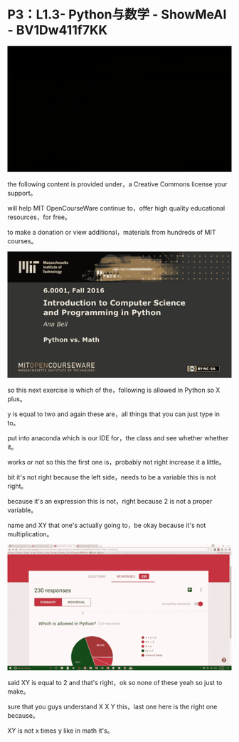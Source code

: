 # P3：L1.3- Python与数学 - ShowMeAI - BV1Dw411f7KK

![](img/dd6fa7b53ecc694951c9254ecc658632_0.png)

the following content is provided under，a Creative Commons license your support。

will help MIT OpenCourseWare continue to，offer high quality educational resources，for free。

to make a donation or view additional，materials from hundreds of MIT courses。



![](img/dd6fa7b53ecc694951c9254ecc658632_2.png)

so this next exercise is which of the，following is allowed in Python so X plus。

y is equal to two and again these are，all things that you can just type in to。

put into anaconda which is our IDE for，the class and see whether whether it。

works or not so this the first one is，probably not right increase it a little。

bit it's not right because the left side，needs to be a variable this is not right。

because it's an expression this is not，right because 2 is not a proper variable。

name and XY that one's actually going to，be okay because it's not multiplication。



![](img/dd6fa7b53ecc694951c9254ecc658632_4.png)

said XY is equal to 2 and that's right，ok so none of these yeah so just to make。

sure that you guys understand X X Y this，last one here is the right one because。

XY is not x times y like in math it's。